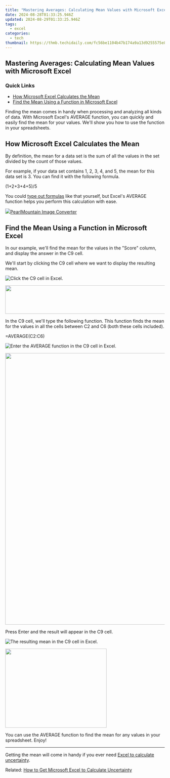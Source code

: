 ```yaml
---
title: "Mastering Averages: Calculating Mean Values with Microsoft Excel"
date: 2024-08-28T01:33:25.946Z
updated: 2024-08-29T01:33:25.946Z
tags:
  - excel
categories:
  - tech
thumbnail: https://thmb.techidaily.com/fc56be1104b47b174a9a13d9255575e8e01dfcc34ec60d7f7f9e3cbb3a84553c.jpg
---
```


## Mastering Averages: Calculating Mean Values with Microsoft Excel

### Quick Links

* [How Microsoft Excel Calculates the Mean](https://phone-solutions.techidaily.com/best-video-repair-tool-to-fix-and-repair-corrupt-mp4movavi-video-files-of-play-40c-by-stellar-video-repair-mobile-video-repair/)
* [Find the Mean Using a Function in Microsoft Excel](https://article-posts.techidaily.com/easy-guide-to-start-product-review-channel/)

 Finding the mean comes in handy when processing and analyzing all kinds of data. With Microsoft Excel's AVERAGE function, you can quickly and easily find the mean for your values. We'll show you how to use the function in your spreadsheets.

##  How Microsoft Excel Calculates the Mean

 By definition, the mean for a data set is the sum of all the values in the set divided by the count of those values.

 For example, if your data set contains 1, 2, 3, 4, and 5, the mean for this data set is 3\. You can find it with the following formula.

(1+2+3+4+5)/5

 You could [type out formulas](https://extra-resources.techidaily.com/2024-approved-crafting-visuals-in-ae-selecting-excellent-plugin-choices/) like that yourself, but Excel's AVERAGE function helps you perform this calculation with ease.

<!-- affiliate ads begin -->
<a href="https://secure.2checkout.com/order/checkout.php?PRODS=4550420&QTY=1&AFFILIATE=108875&CART=1"><img src="https://www.pearlmountainsoft.com/n_img/product/pic/f_02.jpg" border="0">PearlMountain Image Converter</a>
<!-- affiliate ads end -->
##  Find the Mean Using a Function in Microsoft Excel

 In our example, we'll find the mean for the values in the "Score" column, and display the answer in the C9 cell.

 We'll start by clicking the C9 cell where we want to display the resulting mean.

![Click the C9 cell in Excel.](https://static1.howtogeekimages.com/wordpress/wp-content/uploads/2021/09/1-select-c9-cell1.png) 

<!-- affiliate ads begin -->
<a href="https://arkmc.pxf.io/c/5597632/427477/5172" target="_top" id="427477"><img src="//a.impactradius-go.com/display-ad/5172-427477" border="0" alt="" width="728" height="90"/></a><img height="0" width="0" src="https://arkmc.pxf.io/i/5597632/427477/5172" style="position:absolute;visibility:hidden;" border="0" />
<!-- affiliate ads end -->
 In the C9 cell, we'll type the following function. This function finds the mean for the values in all the cells between C2 and C6 (both these cells included).

=AVERAGE(C2:C6)

![Enter the AVERAGE function in the C9 cell in Excel.](https://static1.howtogeekimages.com/wordpress/wp-content/uploads/2021/09/2-enter-mean-formula1.png) 

<!-- affiliate ads begin -->
<a href="https://propmoneyinc.pxf.io/c/5597632/1803115/14559" target="_top" id="1803115"><img src="//a.impactradius-go.com/display-ad/14559-1803115" border="0" alt="" width="859" height="859"/></a><img height="0" width="0" src="https://imp.pxf.io/i/5597632/1803115/14559" style="position:absolute;visibility:hidden;" border="0" />
<!-- affiliate ads end -->
 Press Enter and the result will appear in the C9 cell.

![The resulting mean in the C9 cell in Excel.](https://static1.howtogeekimages.com/wordpress/wp-content/uploads/2021/09/3-mean-answer-excel1.png) 

<!-- affiliate ads begin -->
<a href="https://zonlipartnershipprogram.pxf.io/c/5597632/1821134/17882" target="_top" id="1821134"><img src="//a.impactradius-go.com/display-ad/17882-1821134" border="0" alt="" width="320" height="250"/></a><img height="0" width="0" src="https://imp.pxf.io/i/5597632/1821134/17882" style="position:absolute;visibility:hidden;" border="0" />
<!-- affiliate ads end -->
 You can use the AVERAGE function to find the mean for any values in your spreadsheet. Enjoy!

---

 Getting the mean will come in handy if you ever need [Excel to calculate uncertainty](https://extra-resources.techidaily.com/chrome-os-vocal-personalization-guide-review-of-the-best-speech-converters-for-2024/).

Related: [How to Get Microsoft Excel to Calculate Uncertainty](https://extra-resources.techidaily.com/chrome-os-vocal-personalization-guide-review-of-the-best-speech-converters-for-2024/)

<ins class="adsbygoogle"
     style="display:block"
     data-ad-format="autorelaxed"
     data-ad-client="ca-pub-7571918770474297"
     data-ad-slot="1223367746"></ins>



<ins class="adsbygoogle"
     style="display:block"
     data-ad-client="ca-pub-7571918770474297"
     data-ad-slot="8358498916"
     data-ad-format="auto"
     data-full-width-responsive="true"></ins>


